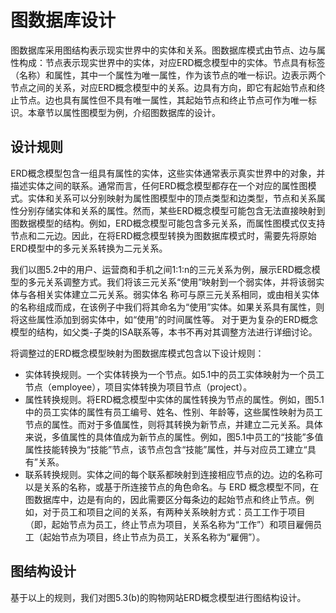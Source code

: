 # 图数据库设计

图数据库采用图结构表示现实世界中的实体和关系。图数据库模式由节点、边与属性构成：节点表示现实世界中的实体，对应ERD概念模型中的实体。节点具有标签（名称）和属性，其中一个属性为唯一属性，作为该节点的唯一标识。边表示两个节点之间的关系，对应ERD概念模型中的关系。边具有方向，即它有起始节点和终止节点。边也具有属性但不具有唯一属性，其起始节点和终止节点可作为唯一标识。本章节以属性图模型为例，介绍图数据库的设计。
<!-- 其设计思想与基于实体、属性和关系建模的ERD概念模型一致。因此，相比关系数据库与文档数据库的模式设计，ERD概念模型能够以更原生的方式转换为图数据库的数据模型。 -->


## 设计规则

<!-- 图数据库模式包含节点、边与属性：
- **节点**。与ERD概念模型类似，图数据库中的节点表示现实世界中的实体。节点具有标签（名称）和属性，其中一个属性为关键属性，作为该节点的唯一标识。
- **边**。边表示两个节点之间的关系，即ERD概念模型中的关系。边有方向，即它有起始节点和终止节点。边也具有属性。边有一个名称但不必是唯一的，因为它可以通过其起始节点和终止节点来识别。
例如，对于电影中的边名称演员，起始节点是电影，终止节点是演员。属性是角色（使演员能够在一部电影中扮演多个角色）。我们也可以以相反的方向定义起始节点和终止节点；这实际上并不重要，因为无论在哪个方向上，图形数据库系统都能够回答给定的请求，可能通过提出略有不同的查询。边用一条线表示，箭头从起始节点指向终止节点。边名称写在箭头上方或附近。
- **属性。** 如前所述，节点和边都可以具有属性。属性可能有约束: -->

ERD概念模型包含一组具有属性的实体，这些实体通常表示真实世界中的对象，并描述实体之间的联系。通常而言，任何ERD概念模型都存在一个对应的属性图模式。实体和关系可以分别映射为属性图模型中的顶点类型和边类型，节点和关系属性分别存储实体和关系的属性。然而，某些ERD概念模型可能包含无法直接映射到图数据模型的结构。例如，ERD概念模型可能包含多元关系，而属性图模式仅支持节点和二元边。因此，在将ERD概念模型转换为图数据库模式时，需要先将原始ERD模型中的多元关系转换为二元关系。

我们以图5.2中的用户、运营商和手机之间1:1:n的三元关系为例，展示ERD概念模型的多元关系调整方式。我们将该三元关系“使用”映射到一个弱实体，并将该弱实体与各相关实体建立二元关系。弱实体名
称可与原三元关系相同，或由相关实体的名称组成而成，在该例子中我们将其命名为“使用”实体。如果关系具有属性，则将这些属性添加到弱实体中，如“使用”的时间属性等。
对于更为复杂的ERD概念模型的结构，如父类-子类的ISA联系等，本书不再对其调整方法进行详细讨论。

将调整过的ERD概念模型映射为图数据库模式包含以下设计规则：
- 实体转换规则。一个实体转换为一个节点。如5.1中的员工实体映射为一个员工节点（employee），项目实体转换为项目节点（project）。
- 属性转换规则。将ERD概念模型中实体的属性转换为节点的属性。例如，图5.1中的员工实体的属性有员工编号、姓名、性别、年龄等，这些属性映射为员工节点的属性。而对于多值属性，则将其转换为新节点，并建立二元关系。具体来说，多值属性的具体值成为新节点的属性。例如，图5.1中员工的“技能”多值属性技能转换为“技能”节点，该节点包含“技能”属性，并与对应员工建立“具有”关系。
- 联系转换规则。实体之间的每个联系都映射到连接相应节点的边。边的名称可以是关系的名称，或基于所连接节点的角色命名。与 ERD 概念模型不同，在图数据库中，边是有向的，因此需要区分每条边的起始节点和终止节点。例如，对于员工和项目之间的关系，有两种关系映射方式：员工工作于项目（即，起始节点为员工，终止节点为项目，关系名称为“工作”）和项目雇佣员工（起始节点为项目，终止节点为员工，关系名称为“雇佣”）。
<!-- 在图 2 中，节点的属性写在节点矩形的底部，从（带下划线的）键属性开始。如果存在边的属性，则将其写在边名称后的括号中。如果存在属性的约束，则将其写在属性名称后。 -->
<!-- 将ERD概念模型转换为图数据库模型包含两个步骤：调整ERD以适配图数据库模型；将调整后的ERD转换为图数据库模型。
 -->

## 图结构设计
基于以上的规则，我们对图5.3(b)的购物网站ERD概念模型进行图结构设计。
<!-- ```SQL
购物网站的关系模式设计：
用户节点: User(Uid, Uname, Uadd, Tel),
下单: 
商品节点: Product(Pid, Pname, Category, Price, Padd)
订单详情节点: OrderLine(Quantity)
``` -->